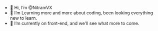 - 👋 Hi, I’m @NitramVX
- 👀 I’m Learning more and more about coding, been looking everything new to learn.
- 🌱 I’m currently on front-end, and we'll see what more to come.

<!---
NitramVX/NitramVX is a ✨ special ✨ repository because its `README.md` (this file) appears on your GitHub profile.
You can click the Preview link to take a look at your changes.
--->
